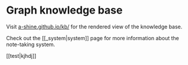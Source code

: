 # Graph knowledge base

Visit [a-shine.github.io/kb/](https://a-shine.github.io/kb/) for the rendered view of the knowledge base.

Check out the [[_system|system]] page for more information about the note-taking system.

[[test|kjhdj]]
